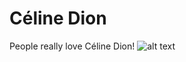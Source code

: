 # Céline Dion

People really love Céline Dion!
![alt text](https://images.app.goo.gl/KMT3YAjJcQTEhysv5)
